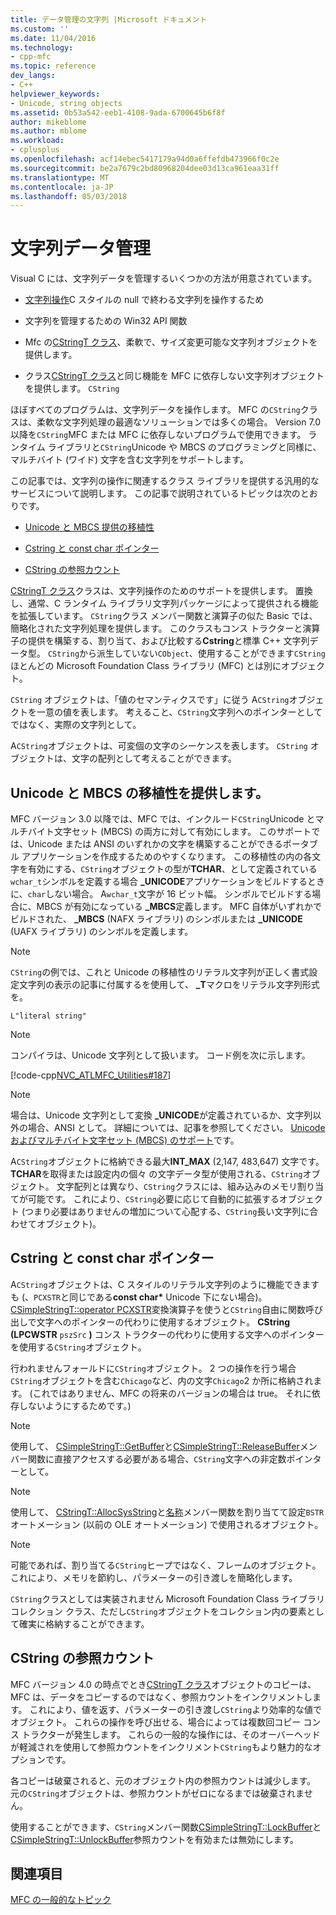 ```yaml
---
title: データ管理の文字列 |Microsoft ドキュメント
ms.custom: ''
ms.date: 11/04/2016
ms.technology:
- cpp-mfc
ms.topic: reference
dev_langs:
- C++
helpviewer_keywords:
- Unicode, string objects
ms.assetid: 0b53a542-eeb1-4108-9ada-6700645b6f8f
author: mikeblome
ms.author: mblome
ms.workload:
- cplusplus
ms.openlocfilehash: acf14ebec5417179a94d0a6ffefdb473966f0c2e
ms.sourcegitcommit: be2a7679c2bd80968204dee03d13ca961eaa31ff
ms.translationtype: MT
ms.contentlocale: ja-JP
ms.lasthandoff: 05/03/2018
---
```

# <a name="string-data-management"></a>文字列データ管理
Visual C には、文字列データを管理するいくつかの方法が用意されています。  
  
-   [文字列操作](../c-runtime-library/string-manipulation-crt.md)C スタイルの null で終わる文字列を操作するため  
  
-   文字列を管理するための Win32 API 関数  
  
-   Mfc の[CStringT クラス](../atl-mfc-shared/reference/cstringt-class.md)、柔軟で、サイズ変更可能な文字列オブジェクトを提供します。  
  
-   クラス[CStringT クラス](../atl-mfc-shared/reference/cstringt-class.md)と同じ機能を MFC に依存しない文字列オブジェクトを提供します。 `CString`  
  
 ほぼすべてのプログラムは、文字列データを操作します。 MFC の`CString`クラスは、柔軟な文字列処理の最適なソリューションでは多くの場合。 Version 7.0 以降を`CString`MFC または MFC に依存しないプログラムで使用できます。 ランタイム ライブラリと`CString`Unicode や MBCS のプログラミングと同様に、マルチバイト (ワイド) 文字を含む文字列をサポートします。  
  
 この記事では、文字列の操作に関連するクラス ライブラリを提供する汎用的なサービスについて説明します。 この記事で説明されているトピックは次のとおりです。  
  
-   [Unicode と MBCS 提供の移植性](#_core_unicode_and_mbcs_provide_portability)  
  
-   [Cstring と const char ポインター](#_core_cstrings_and_const_char_pointers)  
  
-   [CString の参照カウント](#_core_cstring_reference_counting)  
  
 [CStringT クラス](../atl-mfc-shared/reference/cstringt-class.md)クラスは、文字列操作のためのサポートを提供します。 置換し、通常、C ランタイム ライブラリ文字列パッケージによって提供される機能を拡張しています。 `CString`クラス メンバー関数と演算子の似た Basic では、簡略化された文字列処理を提供します。 このクラスもコンス トラクターと演算子の提供を構築する、割り当て、および比較する**Cstring**と標準 C++ 文字列データ型。 `CString`から派生していない`CObject`、使用することができます`CString`ほとんどの Microsoft Foundation Class ライブラリ (MFC) とは別にオブジェクト。  
  
 `CString` オブジェクトは、「値のセマンティクスです」に従う A`CString`オブジェクトを一意の値を表します。 考えること、`CString`文字列へのポインターとしてではなく、実際の文字列として。  
  
 A`CString`オブジェクトは、可変個の文字のシーケンスを表します。 `CString` オブジェクトは、文字の配列として考えることができます。  
  
##  <a name="_core_unicode_and_mbcs_provide_portability"></a> Unicode と MBCS の移植性を提供します。  
 MFC バージョン 3.0 以降では、MFC では、インクルード`CString`Unicode とマルチバイト文字セット (MBCS) の両方に対して有効にします。 このサポートでは、Unicode または ANSI のいずれかの文字を構築することができるポータブル アプリケーションを作成するためのやすくなります。 この移植性の内の各文字を有効にする、`CString`オブジェクトの型が**TCHAR**、として定義されている`wchar_t`シンボルを定義する場合 **_UNICODE**アプリケーションをビルドするときに、`char`しない場合。 A`wchar_t`文字が 16 ビット幅。 シンボルでビルドする場合に、MBCS が有効になっている **_MBCS**定義します。 MFC 自体がいずれかでビルドされた、 **_MBCS** (NAFX ライブラリ) のシンボルまたは **_UNICODE** (UAFX ライブラリ) のシンボルを定義します。  
  
> [!NOTE]
>  `CString`の例では、これと Unicode の移植性のリテラル文字列が正しく書式設定文字列の表示の記事に付属するを使用して、 **_T**マクロをリテラル文字列形式を。  
  
 `L"literal string"`  
  
> [!NOTE]
>  コンパイラは、Unicode 文字列として扱います。 コード例を次に示します。  
  
 [!code-cpp[NVC_ATLMFC_Utilities#187](../atl-mfc-shared/codesnippet/cpp/string-data-management_1.cpp)]  
  
> [!NOTE]
>  場合は、Unicode 文字列として変換 **_UNICODE**が定義されているか、文字列以外の場合、ANSI として。 詳細については、記事を参照してください。 [Unicode およびマルチバイト文字セット (MBCS) のサポート](../atl-mfc-shared/unicode-and-multibyte-character-set-mbcs-support.md)です。  
  
 A`CString`オブジェクトに格納できる最大**INT_MAX** (2,147, 483,647) 文字です。 **TCHAR**を取得または設定内の個々 の文字データ型が使用される、`CString`オブジェクト。 文字配列とは異なり、`CString`クラスには、組み込みのメモリ割り当てが可能です。 これにより、`CString`必要に応じて自動的に拡張するオブジェクト (つまり必要はありませんの増加について心配する、`CString`長い文字列に合わせてオブジェクト)。  
  
##  <a name="_core_cstrings_and_const_char_pointers"></a> Cstring と const char ポインター  
 A`CString`オブジェクトは、C スタイルのリテラル文字列のように機能できますも (、`PCXSTR`と同じである**const char\***  Unicode 下にない場合)。 [CSimpleStringT::operator PCXSTR](../atl-mfc-shared/reference/csimplestringt-class.md#operator_pcxstr)変換演算子を使うと`CString`自由に関数呼び出しで文字へのポインターの代わりに使用するオブジェクト。 **CString (LPCWSTR** `pszSrc` **)** コンス トラクターの代わりに使用する文字へのポインターを使用する`CString`オブジェクト。  
  
 行われませんフォールドに`CString`オブジェクト。 2 つの操作を行う場合`CString`オブジェクトを含む`Chicago`など、内の文字`Chicago`2 か所に格納されます。 (これではありません、MFC の将来のバージョンの場合は true。 それに依存しないようにするためです。)  
  
> [!NOTE]
>  使用して、 [CSimpleStringT::GetBuffer](../atl-mfc-shared/reference/csimplestringt-class.md#getbuffer)と[CSimpleStringT::ReleaseBuffer](../atl-mfc-shared/reference/csimplestringt-class.md#releasebuffer)メンバー関数に直接アクセスする必要がある場合、`CString`文字への非定数ポインターとして。  
  
> [!NOTE]
>  使用して、 [CStringT::AllocSysString](../atl-mfc-shared/reference/cstringt-class.md#allocsysstring)と[名称](../atl-mfc-shared/reference/cstringt-class.md#setsysstring)メンバー関数を割り当てて設定`BSTR`オートメーション (以前の OLE オートメーション) で使用されるオブジェクト。  
  
> [!NOTE]
>  可能であれば、割り当てる`CString`ヒープではなく、フレームのオブジェクト。 これにより、メモリを節約し、パラメーターの引き渡しを簡略化します。  
  
 `CString`クラスとしては実装されません Microsoft Foundation Class ライブラリ コレクション クラス、ただし`CString`オブジェクトをコレクション内の要素として確実に格納することができます。  
  
##  <a name="_core_cstring_reference_counting"></a> CString の参照カウント  
 MFC バージョン 4.0 の時点でとき[CStringT クラス](../atl-mfc-shared/reference/cstringt-class.md)オブジェクトのコピーは、MFC は、データをコピーするのではなく、参照カウントをインクリメントします。 これにより、値を返す、パラメーターの引き渡し`CString`より効率的な値でオブジェクト。 これらの操作を呼び出せる、場合によっては複数回コピー コンス トラクターが発生します。 これらの一般的な操作には、そのオーバーヘッドが軽減されを使用して参照カウントをインクリメント`CString`もより魅力的なオプションです。  
  
 各コピーは破棄されると、元のオブジェクト内の参照カウントは減少します。 元の`CString`オブジェクトは、参照カウントがゼロになるまでは破棄されません。  
  
 使用することができます、`CString`メンバー関数[CSimpleStringT::LockBuffer](../atl-mfc-shared/reference/csimplestringt-class.md#lockbuffer)と[CSimpleStringT::UnlockBuffer](../atl-mfc-shared/reference/csimplestringt-class.md#unlockbuffer)参照カウントを有効または無効にします。  
  
## <a name="see-also"></a>関連項目  
 [MFC の一般的なトピック](../mfc/general-mfc-topics.md)

